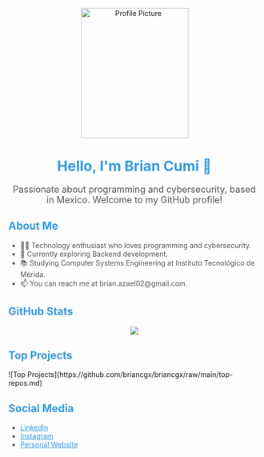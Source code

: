 <!-- Header -->
<p align="center">
  <img src="https://i.imgur.com/qi5vc7m.jpg" alt="Profile Picture" width="215" height="260">
</p>

<!-- Name and Introduction -->
<h1 align="center" style="color: #3498db;">Hello, I'm Brian Cumi 👋</h1>

<p align="center" style="color: #555; font-size: 18px;">Passionate about programming and cybersecurity, based in Mexico. Welcome to my GitHub profile!</p>

<!-- About Me -->
<h2 style="color: #3498db;">About Me</h2>

<ul>
  <li style="color: #555;">👩‍💻 Technology enthusiast who loves programming and cybersecurity.</li>
  <li style="color: #555;">🌱 Currently exploring Backend development.</li>
  <li style="color: #555;">📚 Studying Computer Systems Engineering at Instituto Tecnológico de Mérida.</li>
  <li style="color: #555;">📫 You can reach me at brian.azael02@gmail.com.</li>
</ul>

<!-- GitHub Stats -->
<h2 style="color: #3498db;">GitHub Stats</h2>

<p align="center">
  <img src="https://github-readme-stats.vercel.app/api?username=briancgx&show_icons=true&count_private=true&theme=dark">
</p>

<!-- Top Projects -->
<h2 style="color: #3498db;">Top Projects</h2>
![Top Projects](https://github.com/briancgx/briancgx/raw/main/top-repos.md)

<!-- Social Media Links -->
<h2 style="color: #3498db;">Social Media</h2>

<ul>
  <li style="color: #555;"><a href="https://www.linkedin.com/in/briancgx" style="color: #3498db;">LinkedIn</a></li>
  <li style="color: #555;"><a href="https://www.instagram.com/briancgx" style="color: #3498db;">Instagram</a></li>
  <li style="color: #555;"><a href="https://briancgx.github.io" style="color: #3498db;">Personal Website</a></li>
</ul>

